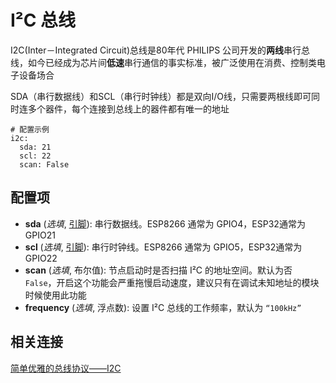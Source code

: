 # I²C 总线

I2C(Inter－Integrated Circuit)总线是80年代 PHILIPS 公司开发的**两线**串行总线，如今已经成为芯片间**低速**串行通信的事实标准，被广泛使用在消费、控制类电子设备场合

SDA（串行数据线）和SCL（串行时钟线）都是双向I/O线，只需要两根线即可同时连多个器件，每个连接到总线上的器件都有唯一的地址


```
# 配置示例
i2c:
  sda: 21
  scl: 22
  scan: False
```

## 配置项

- **sda** (*选填*, [引脚](mqtt/guides/configuration-types#引脚)): 串行数据线。ESP8266 通常为 GPIO4，ESP32通常为GPIO21
- **scl** (*选填*, [引脚](mqtt/guides/configuration-types#引脚)): 串行时钟线。ESP8266 通常为 GPIO5，ESP32通常为GPIO22
- **scan** (*选填*, 布尔值): 节点启动时是否扫描 I²C 的地址空间。默认为否 `False`，开启这个功能会严重拖慢启动速度，建议只有在调试未知地址的模块时候使用此功能
- **frequency** (*选填*, 浮点数): 设置 I²C 总线的工作频率，默认为 `“100kHz”`




## 相关连接

[简单优雅的总线协议——I2C](https://zhuanlan.zhihu.com/p/31086959)


